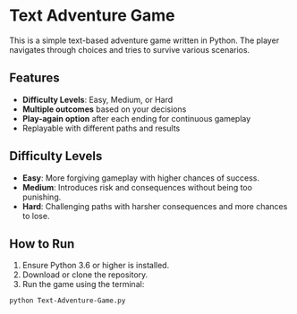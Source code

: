 # Text Adventure Game

This is a simple text-based adventure game written in Python. The player navigates through choices and tries to survive various scenarios.

## Features

- **Difficulty Levels**: Easy, Medium, or Hard
- **Multiple outcomes** based on your decisions
- **Play-again option** after each ending for continuous gameplay
- Replayable with different paths and results

## Difficulty Levels

- **Easy**: More forgiving gameplay with higher chances of success.
- **Medium**: Introduces risk and consequences without being too punishing.
- **Hard**: Challenging paths with harsher consequences and more chances to lose.

## How to Run

1. Ensure Python 3.6 or higher is installed.
2. Download or clone the repository.
3. Run the game using the terminal:

```bash
python Text-Adventure-Game.py
